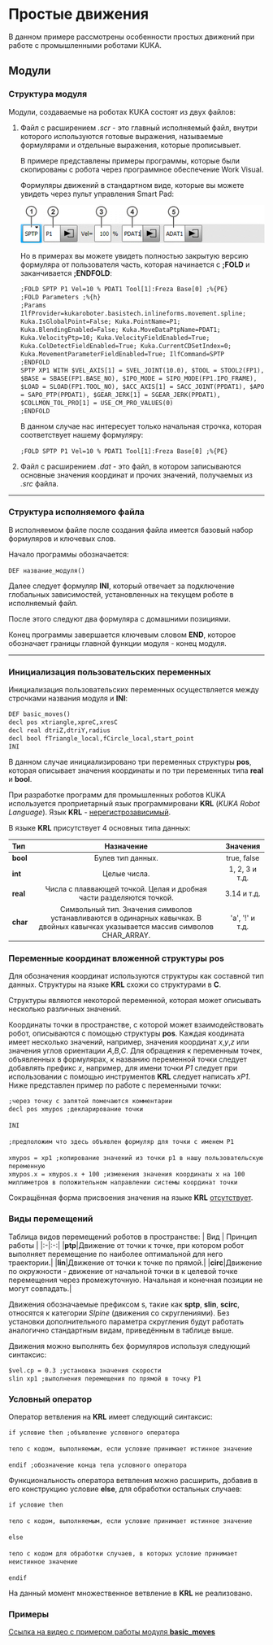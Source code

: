 # Простые движения

В данном примере рассмотрены особенности простых движений при работе с промышленными роботами KUKA.

## Модули

### Структура модуля
Модули, создаваемые на роботах KUKA состоят из двух файлов:
1. Файл с расширением *.scr* - это главный исполняемый файл, внутри которого используются готовые выражения, называемые формулярами и отдельные выражения, которые прописывыет.

    В примере представлены примеры программы, которые были скопированы с робота через программное обеспечение Work Visual.

    Формуляры движений в стандартном виде, которые вы можете увидеть через пульт управления Smart Pad:

    ![Пример формуляра](../../media/photos/formular.png "Пример формуляра для движения типа PTP")

    Но в примерах вы можете увидеть полностью закрытую версию формуляра от пользователя часть, которая начинается с **;FOLD** и заканчивается **;ENDFOLD**:

    ```
    ;FOLD SPTP P1 Vel=10 % PDAT1 Tool[1]:Freza Base[0] ;%{PE}
    ;FOLD Parameters ;%{h}
    ;Params IlfProvider=kukaroboter.basistech.inlineforms.movement.spline; Kuka.IsGlobalPoint=False; Kuka.PointName=P1; Kuka.BlendingEnabled=False; Kuka.MoveDataPtpName=PDAT1; Kuka.VelocityPtp=10; Kuka.VelocityFieldEnabled=True; Kuka.ColDetectFieldEnabled=True; Kuka.CurrentCDSetIndex=0; Kuka.MovementParameterFieldEnabled=True; IlfCommand=SPTP
    ;ENDFOLD
    SPTP XP1 WITH $VEL_AXIS[1] = SVEL_JOINT(10.0), $TOOL = STOOL2(FP1), $BASE = SBASE(FP1.BASE_NO), $IPO_MODE = SIPO_MODE(FP1.IPO_FRAME), $LOAD = SLOAD(FP1.TOOL_NO), $ACC_AXIS[1] = SACC_JOINT(PPDAT1), $APO = SAPO_PTP(PPDAT1), $GEAR_JERK[1] = SGEAR_JERK(PPDAT1), $COLLMON_TOL_PRO[1] = USE_CM_PRO_VALUES(0)
    ;ENDFOLD
    ```

    В данном случае нас интересует только начальная строчка, которая соответствует нашему формуляру:

    ```;FOLD SPTP P1 Vel=10 % PDAT1 Tool[1]:Freza Base[0] ;%{PE}```

2. Файл с расширением *.dat* - это файл, в котором записываются основные значения координат и прочих значений, получаемых из *.src* файла.

<hr>

### Структура исполняемого файла

В исполняемом файле после создания файла имеется базовый набор формуляров и ключевых слов.

Начало программы обозначается:

```DEF название_модуля()```

Далее следует формуляр **INI**, который отвечает за подключение глобальных зависимостей, установленных на текущем роботе в исполняемый файл.

После этого следуют два формуляра с домашними позициями.

Конец программы завершается ключевым словом **END**, которое обозначает границы главной функции модуля - конец модуля.

<hr>

### Инициализация пользовательских переменных

Инициализация пользовательских переменных осуществляется между строчками названия модуля и **INI**:

```
DEF basic_moves()
decl pos xtriangle,xpreC,xresC
decl real dtriZ,dtriY,radius
decl bool fTriangle_local,fCircle_local,start_point
INI
```

В данном случае инициализировано три переменных структуры **pos**, которая описывает значения координаты и по три переменных типа **real** и **bool**.

При разработке программ для промышленных роботов KUKA используется проприетарный язык программировани **KRL** (*KUKA Robot Language*). Язык **KRL** - <u>нерегистрозависимый</u>. 

В языке **KRL**  присутствует 4 основных типа данных:

| Тип | Назначение | Значения |
|:-|:-:|:-:|
| **bool** | Булев тип данных. | true, false |
|**int** | Целые числа. | 1, 2, 3 и т.д.|
| **real** | Числа с плаввающей точкой. Целая и дробная части разделяются точкой. | 3.14 и т.д. |
| **char**| Символьный тип. Значения символов устанавливаются в одинарных кавычках. В двойных кавычках указывается массив символов CHAR_ARRAY. | 'a', '!' и т.д. |



### Переменные координат вложенной структуры **pos**

Для обозначения координат используются структуры как составной тип данных. Структуры на языке **KRL** схожи со структурами в **C**.

Структуры являются некоторой переменной, которая может описывать несколько различных значений.

Координаты точки в пространстве, с которой может взаимодействовать робот, описываются с помощью структуры **pos**. Каждая коодината имеет несколько значений, например, значения координат *x*,*y*,*z* или значения углов ориентации *A*,*B*,*C*. Для обращения к переменным точек, объявленных в формулярах, к названию переменной точки следует добавлять префикс *x*, например, для имени точки *P1* следует при использовании с помощью инструментов **KRL** следует написать *xP1*. Ниже представлен пример по работе с переменными точки: 

```
;через точку с запятой помечаются комментарии
decl pos xmypos ;декларирование точки

INI

;предположим что здесь объявлен формуляр для точки с именем P1

xmypos = xp1 ;копирование значений из точки p1 в нашу пользовательскую переменную
xmypos.x = xmypos.x + 100 ;изменения значения координаты x на 100 миллиметров в положительном направлении системы координат точки
```

Сокращённая форма присвоения значения на языке **KRL** <u>отсутствует</u>.

### Виды перемещений

Таблица видов перемещений роботов в пространстве:
| Вид | Принцип работы |
|:-|:-:|
|**ptp**|Движение от точки к точке, при котором робот выполняет перемещение по наиболее оптимальной для него траектории.|
|**lin**|Движение от точки к точке по прямой.|
|**circ**|Движение по окружности - движение от начальной точки в к целевой точке перемещения через промежуточную. Начальная и конечная позиции не могут совпадать.|

Движения обозначаемые префиксом s, такие как **sptp**, **slin**, **scirc**, относятся к категории *Slpine* (движения со скруглениями). Без установки дополнительного параметра скругления будут работать аналогично стандартным видам, приведённым в таблице выше.

Движения можно выполнять бех формуляров используя следующий синтаксис:
```
$vel.cp = 0.3 ;установка значения скорости
slin xp1 ;выполнения перемещения по прямой в точку P1
```

### Условный оператор

Оператор ветвления на **KRL** имеет следующий синтаксис:

```
if условие then ;объявление условного оператора

тело с кодом, выполняемым, если условие принимает истинное значение

endif ;обозначение конца тела условного оператора
```

Функциональность оператора ветвления можно расширить, добавив в его конструкцию условие **else**, для обработки остальных случаев: 

```
if условие then 

тело с кодом, выполняемым, если условие принимает истинное значение

else

тело с кодом для обработки случаев, в которых условие принимает неистинное значение

endif 
```

На данный момент множественное ветвление в **KRL** не реализовано.

### Примеры

[Ссылка на видео с примером работы модуля **basic_moves**](https://disk.yandex.ru/i/Ck4Vl0l36Avdng)